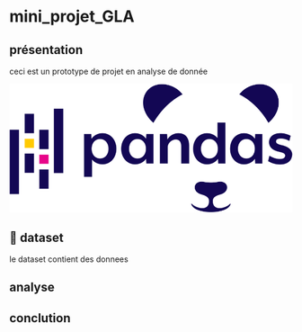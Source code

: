 # mini_projet_GLA

## présentation 
ceci est un prototype de projet en analyse de donnée

<img src='img/pandasseries_redo.png' >

## :file_folder: dataset

le dataset contient des donnees


## analyse

## conclution